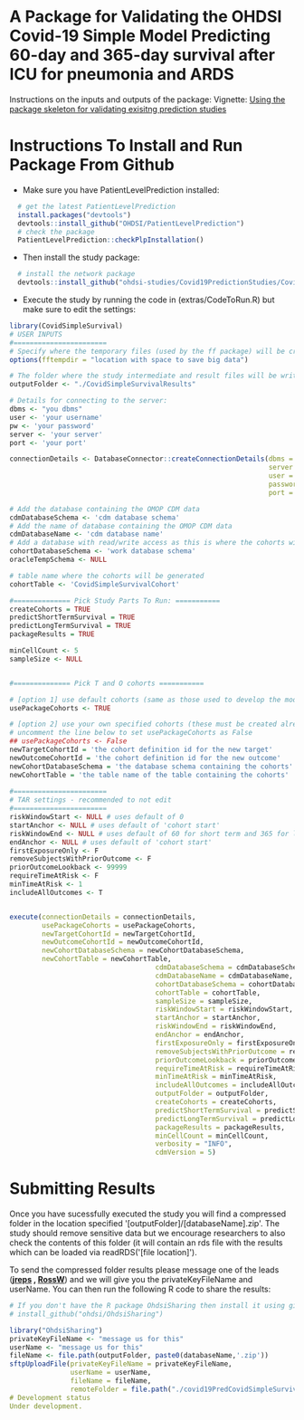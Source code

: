 A Package for Validating the OHDSI Covid-19 Simple Model Predicting 60-day and 365-day survival after ICU for pneumonia and ARDS
========================================================
Instructions on the inputs and outputs of the package: 
Vignette: [Using the package skeleton for validating exisitng prediction studies](https://raw.githubusercontent.com/OHDSI/SkeletonExistingPredictionModelStudy/master/inst/doc/UsingSkeletonPackage.pdf)


Instructions To Install and Run Package From Github
===================

- Make sure you have PatientLevelPrediction installed:

```r
  # get the latest PatientLevelPrediction
  install.packages("devtools")
  devtools::install_github("OHDSI/PatientLevelPrediction")
  # check the package
  PatientLevelPrediction::checkPlpInstallation()
```

- Then install the study package:
```r
  # install the network package
  devtools::install_github("ohdsi-studies/Covid19PredictionStudies/CovidSimpleSurvival")
```

- Execute the study by running the code in (extras/CodeToRun.R) but make sure to edit the settings:
```r
library(CovidSimpleSurvival)
# USER INPUTS
#=======================
# Specify where the temporary files (used by the ff package) will be created:
options(fftempdir = "location with space to save big data")

# The folder where the study intermediate and result files will be written:
outputFolder <- "./CovidSimpleSurvivalResults"

# Details for connecting to the server:
dbms <- "you dbms"
user <- 'your username'
pw <- 'your password'
server <- 'your server'
port <- 'your port'

connectionDetails <- DatabaseConnector::createConnectionDetails(dbms = dbms,
                                                                server = server,
                                                                user = user,
                                                                password = pw,
                                                                port = port)

# Add the database containing the OMOP CDM data
cdmDatabaseSchema <- 'cdm database schema'
# Add the name of database containing the OMOP CDM data
cdmDatabaseName <- 'cdm database name'
# Add a database with read/write access as this is where the cohorts will be generated
cohortDatabaseSchema <- 'work database schema'
oracleTempSchema <- NULL

# table name where the cohorts will be generated
cohortTable <- 'CovidSimpleSurvivalCohort'

#============== Pick Study Parts To Run: ===========
createCohorts = TRUE
predictShortTermSurvival = TRUE
predictLongTermSurvival = TRUE
packageResults = TRUE

minCellCount <- 5
sampleSize <- NULL


#============== Pick T and O cohorts ===========

# [option 1] use default cohorts (same as those used to develop the models)
usePackageCohorts <- TRUE

# [option 2] use your own specified cohorts (these must be created already)
# uncomment the line below to set usePackageCohorts as False
## usePackageCohorts <- False
newTargetCohortId = 'the cohort definition id for the new target' 
newOutcomeCohortId = 'the cohort definition id for the new outcome' 
newCohortDatabaseSchema = 'the database schema containing the cohorts' 
newCohortTable = 'the table name of the table containing the cohorts' 
                    
#=======================
# TAR settings - recommended to not edit
#=======================
riskWindowStart <- NULL # uses default of 0
startAnchor <- NULL # uses default of 'cohort start'
riskWindowEnd <- NULL # uses default of 60 for short term and 365 for long term
endAnchor <- NULL # uses default of 'cohort start'
firstExposureOnly <- F
removeSubjectsWithPriorOutcome <- F
priorOutcomeLookback <- 99999
requireTimeAtRisk <- F
minTimeAtRisk <- 1
includeAllOutcomes <- T


execute(connectionDetails = connectionDetails,
        usePackageCohorts = usePackageCohorts,
        newTargetCohortId = newTargetCohortId,
        newOutcomeCohortId = newOutcomeCohortId,
        newCohortDatabaseSchema = newCohortDatabaseSchema,
        newCohortTable = newCohortTable,
                                    cdmDatabaseSchema = cdmDatabaseSchema,
                                    cdmDatabaseName = cdmDatabaseName,
                                    cohortDatabaseSchema = cohortDatabaseSchema,
                                    cohortTable = cohortTable,
                                    sampleSize = sampleSize,
                                    riskWindowStart = riskWindowStart,
                                    startAnchor = startAnchor,
                                    riskWindowEnd = riskWindowEnd,
                                    endAnchor = endAnchor,
                                    firstExposureOnly = firstExposureOnly,
                                    removeSubjectsWithPriorOutcome = removeSubjectsWithPriorOutcome,
                                    priorOutcomeLookback = priorOutcomeLookback,
                                    requireTimeAtRisk = requireTimeAtRisk,
                                    minTimeAtRisk = minTimeAtRisk,
                                    includeAllOutcomes = includeAllOutcomes,
                                    outputFolder = outputFolder,
                                    createCohorts = createCohorts,
                                    predictShortTermSurvival = predictShortTermSurvival,
                                    predictLongTermSurvival = predictLongTermSurvival,
                                    packageResults = packageResults,
                                    minCellCount = minCellCount,
                                    verbosity = "INFO",
                                    cdmVersion = 5)
```


Submitting Results
===================

Once you have sucessfully executed the study you will find a compressed folder in the location specified '[outputFolder]/[databaseName].zip'.  The study should remove sensitive data but we encourage researchers to also check the contents of this folder (it will contain an rds file with the results which can be loaded via readRDS('[file location]').  

To send the compressed folder results please message one of the leads (**[jreps](https://forums.ohdsi.org/u/jreps) , [RossW](https://forums.ohdsi.org/u/RossW)**) and we will give you the privateKeyFileName and userName.  You can then run the following R code to share the results:

```r
# If you don't have the R package OhdsiSharing then install it using github (uncomment the line below)
# install_github("ohdsi/OhdsiSharing")

library("OhdsiSharing")
privateKeyFileName <- "message us for this"
userName <- "message us for this"
fileName <- file.path(outputFolder, paste0(databaseName,'.zip'))
sftpUploadFile(privateKeyFileName = privateKeyFileName, 
               userName = userName, 
               fileName = fileName,
               remoteFolder = file.path("./covid19PredCovidSimpleSurvival", datbaseName)```
# Development status
Under development.
